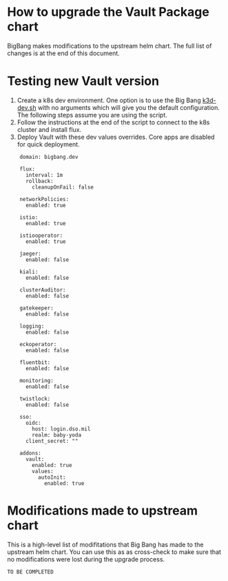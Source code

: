 # How to upgrade the Vault Package chart
BigBang makes modifications to the upstream helm chart. The full list of changes is at the end of  this document.

# Testing new Vault version
1. Create a k8s dev environment. One option is to use the Big Bang [k3d-dev.sh](https://repo1.dso.mil/platform-one/big-bang/bigbang/-/tree/master/docs/developer/scripts) with no arguments which will give you the default configuration. The following steps assume you are using the script.
1. Follow the instructions at the end of the script to connect to the k8s cluster and install flux.
1. Deploy Vault with these dev values overrides. Core apps are disabled for quick deployment.
```
    domain: bigbang.dev

    flux:
      interval: 1m
      rollback:
        cleanupOnFail: false

    networkPolicies:
      enabled: true

    istio:
      enabled: true

    istiooperator:
      enabled: true

    jaeger:
      enabled: false

    kiali:
      enabled: false

    clusterAuditor:
      enabled: false

    gatekeeper:
      enabled: false

    logging:
      enabled: false

    eckoperator:
      enabled: false

    fluentbit:
      enabled: false

    monitoring:
      enabled: false

    twistlock:
      enabled: false

    sso:
      oidc:
        host: login.dso.mil
        realm: baby-yoda
      client_secret: ""

    addons:
      vault:
        enabled: true
        values: 
          autoInit:
            enabled: true 
```            

# Modifications made to upstream chart
This is a high-level list of modifitations that Big Bang has made to the upstream helm chart. You can use this as as cross-check to make sure that no modifications were lost during the upgrade process.

```
TO BE COMPLETED
```